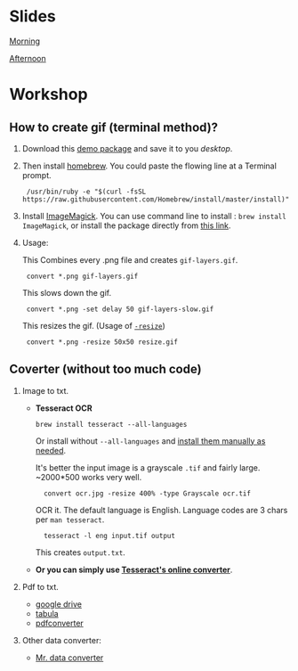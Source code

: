 # Slides

[Morning](https://silva-shih.github.io/201707-ft-data/)

[Afternoon](https://silva-shih.github.io/201707-ft-data-2)

# Workshop 

## How to create gif (terminal method)? 

1. Download this [demo package](https://share.weiyun.com/245e19184240fec73d5b7f056359b4ab) and save it to you _desktop_. 

2. Then install [homebrew](https://brew.sh/). You could paste the flowing line at a Terminal prompt.
    
        /usr/bin/ruby -e "$(curl -fsSL https://raw.githubusercontent.com/Homebrew/install/master/install)"

3. Install [ImageMagick](https://www.imagemagick.org/script/index.php). You can use command line to install : `brew install ImageMagick`, or install the package directly from [this link](https://www.imagemagick.org/script/download.php).
    
4. Usage:

    This Combines every .png file and creates `gif-layers.gif`.

        convert *.png gif-layers.gif
    
    This slows down the gif.

        convert *.png -set delay 50 gif-layers-slow.gif
        
     This resizes the gif. (Usage of [`-resize`](http://www.imagemagick.org/Usage/resize/))

        convert *.png -resize 50x50 resize.gif
        
                
        

## Coverter (without too much code)

1. Image to txt. 

    * **Tesseract OCR**
  
        `brew install tesseract --all-languages`

        Or install without `--all-languages` and [install them manually as needed](http://blog.philippklaus.de/2011/01/chinese-ocr/).

        It's better the input image is a grayscale `.tif` and fairly large. ~2000*500 works very well.

            convert ocr.jpg -resize 400% -type Grayscale ocr.tif

        OCR it. The default language is English. Language codes are 3 chars per `man tesseract`.

            tesseract -l eng input.tif output

        This creates `output.txt`.


    * **Or you can simply use [Tesseract's online converter](http://tesseract.projectnaptha.com/)**.

2. Pdf to txt. 

    * [google drive](https://www.google.com/drive/)
    * [tabula](http://tabula.technology/)
    * [pdfconverter](https://pdftables.com/)

3. Other data converter: 

    * [Mr. data converter](http://shancarter.github.io/mr-data-converter/)


